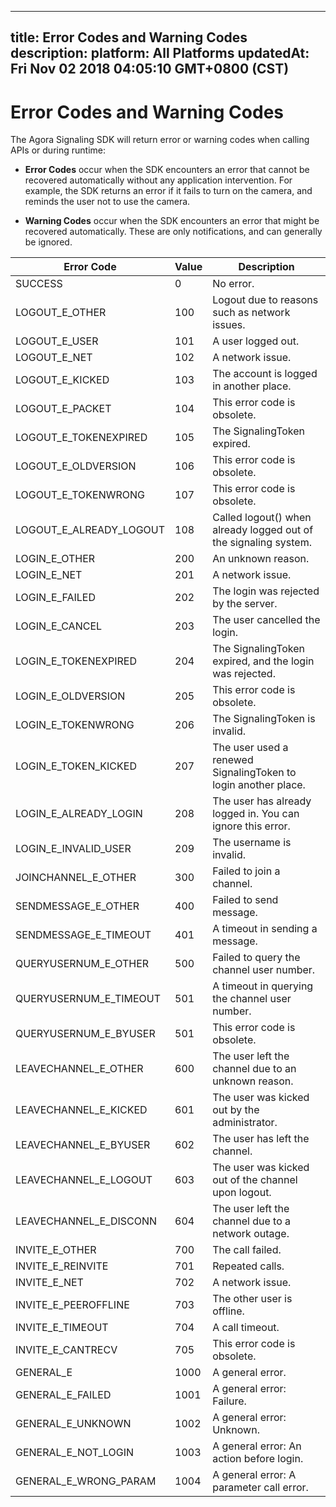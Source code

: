 
---
title: Error Codes and Warning Codes
description: 
platform: All Platforms
updatedAt: Fri Nov 02 2018 04:05:10 GMT+0800 (CST)
---
# Error Codes and Warning Codes
The Agora Signaling SDK will return error or warning codes when calling APIs or during runtime:

-   **Error Codes** occur when the SDK encounters an error that cannot be recovered automatically without any application intervention. For example, the SDK returns an error if it fails to turn on the camera, and reminds the user not to use the camera.

-   **Warning Codes** occur when the SDK encounters an error that might be recovered automatically. These are only notifications, and can generally be ignored.


<table>
<colgroup>
<col/>
<col/>
<col/>
</colgroup>
<thead>
<tr><th>Error Code</th>
<th>Value</th>
<th>Description</th>
</tr>
</thead>
<tbody>
<tr><td>SUCCESS</td>
<td>0</td>
<td>No error.</td>
</tr>
<tr><td>LOGOUT_E_OTHER</td>
<td>100</td>
<td>Logout due to reasons such as network issues.</td>
</tr>
<tr><td>LOGOUT_E_USER</td>
<td>101</td>
<td>A user logged out.</td>
</tr>
<tr><td>LOGOUT_E_NET</td>
<td>102</td>
<td>A network issue.</td>
</tr>
<tr><td>LOGOUT_E_KICKED</td>
<td>103</td>
<td>The account is logged in another place.</td>
</tr>
<tr><td>LOGOUT_E_PACKET</td>
<td>104</td>
<td>This error code is obsolete.</td>
</tr>
<tr><td>LOGOUT_E_TOKENEXPIRED</td>
<td>105</td>
<td>The SignalingToken expired.</td>
</tr>
<tr><td>LOGOUT_E_OLDVERSION</td>
<td>106</td>
<td>This error code is obsolete.</td>
</tr>
<tr><td>LOGOUT_E_TOKENWRONG</td>
<td>107</td>
<td>This error code is obsolete.</td>
</tr>
<tr><td>LOGOUT_E_ALREADY_LOGOUT</td>
<td>108</td>
<td>Called logout() when already logged out of the signaling system.</td>
</tr>
<tr><td>LOGIN_E_OTHER</td>
<td>200</td>
<td>An unknown reason.</td>
</tr>
<tr><td>LOGIN_E_NET</td>
<td>201</td>
<td>A network issue.</td>
</tr>
<tr><td>LOGIN_E_FAILED</td>
<td>202</td>
<td>The login was rejected by the server.</td>
</tr>
<tr><td>LOGIN_E_CANCEL</td>
<td>203</td>
<td>The user cancelled the login.</td>
</tr>
<tr><td>LOGIN_E_TOKENEXPIRED</td>
<td>204</td>
<td>The SignalingToken expired, and the login was rejected.</td>
</tr>
<tr><td>LOGIN_E_OLDVERSION</td>
<td>205</td>
<td>This error code is obsolete.</td>
</tr>
<tr><td>LOGIN_E_TOKENWRONG</td>
<td>206</td>
<td>The SignalingToken is invalid.</td>
</tr>
<tr><td>LOGIN_E_TOKEN_KICKED</td>
<td>207</td>
<td>The user used a renewed SignalingToken to login another place.</td>
</tr>
<tr><td>LOGIN_E_ALREADY_LOGIN</td>
<td>208</td>
<td>The user has already logged in. You can ignore this error.</td>
</tr>
<tr><td>LOGIN_E_INVALID_USER</td>
<td>209</td>
<td>The username is invalid.</td>
</tr>
<tr><td>JOINCHANNEL_E_OTHER</td>
<td>300</td>
<td>Failed to join a channel.</td>
</tr>
<tr><td>SENDMESSAGE_E_OTHER</td>
<td>400</td>
<td>Failed to send message.</td>
</tr>
<tr><td>SENDMESSAGE_E_TIMEOUT</td>
<td>401</td>
<td>A timeout in sending a message.</td>
</tr>
<tr><td>QUERYUSERNUM_E_OTHER</td>
<td>500</td>
<td>Failed to query the channel user number.</td>
</tr>
<tr><td>QUERYUSERNUM_E_TIMEOUT</td>
<td>501</td>
<td>A timeout in querying the channel user number.</td>
</tr>
<tr><td>QUERYUSERNUM_E_BYUSER</td>
<td>501</td>
<td>This error code is obsolete.</td>
</tr>
<tr><td>LEAVECHANNEL_E_OTHER</td>
<td>600</td>
<td>The user left the channel due to an unknown reason.</td>
</tr>
<tr><td>LEAVECHANNEL_E_KICKED</td>
<td>601</td>
<td>The user was kicked out by the administrator.</td>
</tr>
<tr><td>LEAVECHANNEL_E_BYUSER</td>
<td>602</td>
<td>The user has left the channel.</td>
</tr>
<tr><td>LEAVECHANNEL_E_LOGOUT</td>
<td>603</td>
<td>The user was kicked out of the channel upon logout.</td>
</tr>
<tr><td>LEAVECHANNEL_E_DISCONN</td>
<td>604</td>
<td>The user left the channel due to a network outage.</td>
</tr>
<tr><td>INVITE_E_OTHER</td>
<td>700</td>
<td>The call failed.</td>
</tr>
<tr><td>INVITE_E_REINVITE</td>
<td>701</td>
<td>Repeated calls.</td>
</tr>
<tr><td>INVITE_E_NET</td>
<td>702</td>
<td>A network issue.</td>
</tr>
<tr><td>INVITE_E_PEEROFFLINE</td>
<td>703</td>
<td>The other user is offline.</td>
</tr>
<tr><td>INVITE_E_TIMEOUT</td>
<td>704</td>
<td>A call timeout.</td>
</tr>
<tr><td>INVITE_E_CANTRECV</td>
<td>705</td>
<td>This error code is obsolete.</td>
</tr>
<tr><td>GENERAL_E</td>
<td>1000</td>
<td>A general error.</td>
</tr>
<tr><td>GENERAL_E_FAILED</td>
<td>1001</td>
<td>A general error: Failure.</td>
</tr>
<tr><td>GENERAL_E_UNKNOWN</td>
<td>1002</td>
<td>A general error: Unknown.</td>
</tr>
<tr><td>GENERAL_E_NOT_LOGIN</td>
<td>1003</td>
<td>A general error: An action before login.</td>
</tr>
<tr><td>GENERAL_E_WRONG_PARAM</td>
<td>1004</td>
<td>A general error: A parameter call error.</td>
</tr>
</tbody>
</table>




